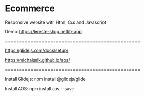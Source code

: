 # Ecommerce

Responsive website with Html, Css and Javascript

Demo: https://lereste-shop.netlify.app

================================================

https://glidejs.com/docs/setup/

https://michalsnik.github.io/aos/

================================================

Install Glidejs: npm install @glidejs/glide

Install AOS: npm install aos --save
